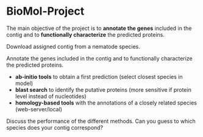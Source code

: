 # BioMol-Project
The main objective of the project is to **annotate the genes** included in the contig and to **functionally characterize** the predicted proteins.

Download assigned contig from a nematode species.

Annotate the genes included in the contig and to functionally characterize the predicted proteins.

- **ab-initio tools** to obtain a first prediction (select closest species in model)
- **blast search** to identify the putative proteins (more sensitive if protein level instead of nucleotides)
- **homology-based tools** with the annotations of  a closely related species (web-server/local)

Discuss the performance of the different methods. Can you guess to which species does
your contig correspond?